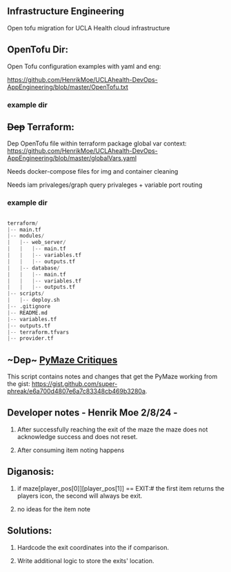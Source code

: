 ## Infrastructure Engineering 

Open tofu migration for UCLA Health cloud infrastructure

## OpenTofu Dir:

Open Tofu configuration examples with yaml and eng:

https://github.com/HenrikMoe/UCLAhealth-DevOps-AppEngineering/blob/master/OpenTofu.txt

### example dir



## ~~Dep~~ Terraform: 


Dep OpenTofu file within terraform package global var context: https://github.com/HenrikMoe/UCLAhealth-DevOps-AppEngineering/blob/master/globalVars.yaml

Needs docker-compose files for img and container cleaning

Needs iam privaleges/graph query privaleges + variable port routing

### example dir

```python

terraform/
|-- main.tf
|-- modules/
|   |-- web_server/
|   |   |-- main.tf
|   |   |-- variables.tf
|   |   |-- outputs.tf
|   |-- database/
|   |   |-- main.tf
|   |   |-- variables.tf
|   |   |-- outputs.tf
|-- scripts/
|   |-- deploy.sh
|-- .gitignore
|-- README.md
|-- variables.tf
|-- outputs.tf
|-- terraform.tfvars
|-- provider.tf

```

## ~Dep~ [PyMaze Critiques](./pymazeNotes.py)

This script contains notes and changes that get the PyMaze working from the gist: https://gist.github.com/super-phreak/e6a700d4807e6a7c83348cb469b3280a.

## Developer notes - Henrik Moe 2/8/24 - 

1) After successfully reaching the exit of the maze the maze does not acknowledge success and does not reset.

2) After consuming item noting happens

## Diganosis:  

1) if maze[player_pos[0]][player_pos[1]] == EXIT:# the first item returns the players icon, the second will always be exit.

2) no ideas for the item note

## Solutions: 

1) Hardcode the exit coordinates into the if comparison.

2) Write additional logic to store the exits' location. 
